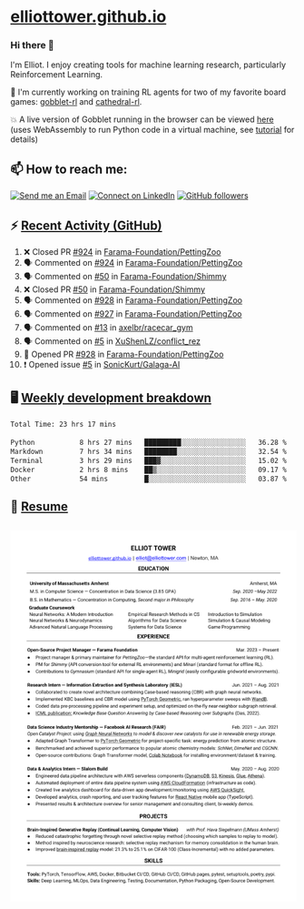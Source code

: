 # [elliottower.github.io](https://github.com/elliottower/elliottower.github.io)

### Hi there 👋

I'm Elliot. I enjoy creating tools for machine learning research, particularly Reinforcement Learning. 

🚀 I'm currently working on training RL agents for two of my favorite board games: [gobblet-rl](https://github.com/elliottower/gobblet-rl) and [cathedral-rl](https://github.com/elliottower/cathedral-rl). 

💥 A live version of Gobblet running in the browser can be viewed [here](https://elliottower.github.io/gobblet-rl/) (uses WebAssembly to run Python code in a virtual machine, see [tutorial](https://github.com/elliottower/gobblet-rl/blob/main/tutorials/WebAssembly/web_assembly.md) for details)


## 📫 How to reach me:

 [![Send me an Email](https://img.shields.io/badge/email-elliot%40elliottower.com-blue)](mailto:elliot@elliottower.com)
 [![Connect on LinkedIn](https://img.shields.io/badge/--linkedin?label=LinkedIn&logo=LinkedIn&style=social)](https://www.linkedin.com/in/elliot-tower)
 [![GitHub followers](https://img.shields.io/github/followers/elliottower?style=social)](https://github.com/elliottower/)
 

## ⚡ [Recent Activity (GitHub)](https://github.com/elliottower)

<!--START_SECTION:activity-->
1. ❌ Closed PR [#924](https://github.com/Farama-Foundation/PettingZoo/pull/924) in [Farama-Foundation/PettingZoo](https://github.com/Farama-Foundation/PettingZoo)
2. 🗣 Commented on [#924](https://github.com/Farama-Foundation/PettingZoo/issues/924) in [Farama-Foundation/PettingZoo](https://github.com/Farama-Foundation/PettingZoo)
3. 🗣 Commented on [#50](https://github.com/Farama-Foundation/Shimmy/issues/50) in [Farama-Foundation/Shimmy](https://github.com/Farama-Foundation/Shimmy)
4. ❌ Closed PR [#50](https://github.com/Farama-Foundation/Shimmy/pull/50) in [Farama-Foundation/Shimmy](https://github.com/Farama-Foundation/Shimmy)
5. 🗣 Commented on [#928](https://github.com/Farama-Foundation/PettingZoo/issues/928) in [Farama-Foundation/PettingZoo](https://github.com/Farama-Foundation/PettingZoo)
6. 🗣 Commented on [#927](https://github.com/Farama-Foundation/PettingZoo/issues/927) in [Farama-Foundation/PettingZoo](https://github.com/Farama-Foundation/PettingZoo)
7. 🗣 Commented on [#13](https://github.com/axelbr/racecar_gym/issues/13) in [axelbr/racecar_gym](https://github.com/axelbr/racecar_gym)
8. 🗣 Commented on [#5](https://github.com/XuShenLZ/conflict_rez/issues/5) in [XuShenLZ/conflict_rez](https://github.com/XuShenLZ/conflict_rez)
9. 💪 Opened PR [#928](https://github.com/Farama-Foundation/PettingZoo/pull/928) in [Farama-Foundation/PettingZoo](https://github.com/Farama-Foundation/PettingZoo)
10. ❗️ Opened issue [#5](https://github.com/SonicKurt/Galaga-AI/issues/5) in [SonicKurt/Galaga-AI](https://github.com/SonicKurt/Galaga-AI)
<!--END_SECTION:activity-->


## 🖥️ [Weekly development breakdown](https://wakatime.com/@elliottower)
<!--START_SECTION:waka-->

```text
Total Time: 23 hrs 17 mins

Python           8 hrs 27 mins   █████████░░░░░░░░░░░░░░░░   36.28 %
Markdown         7 hrs 34 mins   ████████░░░░░░░░░░░░░░░░░   32.54 %
Terminal         3 hrs 29 mins   ███▓░░░░░░░░░░░░░░░░░░░░░   15.02 %
Docker           2 hrs 8 mins    ██▒░░░░░░░░░░░░░░░░░░░░░░   09.17 %
Other            54 mins         █░░░░░░░░░░░░░░░░░░░░░░░░   03.87 %
```

<!--END_SECTION:waka-->


## 📄 [Resume](https://elliottower.github.io/src/pdf/resume.pdf)

<!-- PDF-TO-MARKDOWN:START -->
![Page 1](src/png/page1.png "Page 1")
---
<!-- PDF-TO-MARKDOWN:END -->
